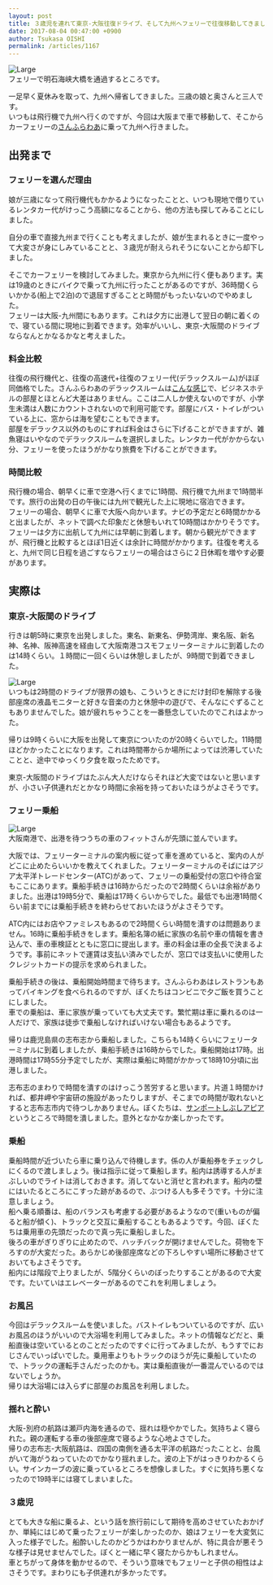 ```yaml
---
layout: post
title: ３歳児を連れて東京-大阪往復ドライブ、そして九州へフェリーで往復移動してきました
date: 2017-08-04 00:47:00 +0900
author: Tsukasa OISHI
permalink: /articles/1167
---
```



![Large](https://s3-ap-northeast-1.amazonaws.com/kaeruspoon/images/346/large.jpeg?1501767632)  
フェリーで明石海峡大橋を通過するところです。  

一足早く夏休みを取って、九州へ帰省してきました。三歳の娘と奥さんと三人です。  
いつもは飛行機で九州へ行くのですが、今回は大阪まで車で移動して、そこからカーフェリーの[さんふらわあ](http://www.ferry-sunflower.co.jp/)に乗って九州へ行きました。  

## 出発まで  
### フェリーを選んだ理由  
娘が三歳になって飛行機代もかかるようになったことと、いつも現地で借りているレンタカー代がけっこう高額になることから、他の方法も探してみることにしました。  

自分の車で直接九州まで行くことも考えましたが、娘が生まれるときに一度やって大変さが身にしみていることと、３歳児が耐えられそうにないことから却下しました。  

そこでカーフェリーを検討してみました。東京から九州に行く便もあります。実は19歳のときにバイクで乗って九州に行ったことがあるのですが、36時間くらいかかる(船上で2泊)ので退屈すぎることと時間がもったいないのでやめました。  
フェリーは大阪-九州間にもあります。これは夕方に出港して翌日の朝に着くので、寝ている間に現地に到着できます。効率がいいし、東京-大阪間のドライブならなんとかなるかなと考えました。  

### 料金比較  
往復の飛行機代と、往復の高速代+往復のフェリー代(デラックスルーム)がほぼ同価格でした。さんふらわあのデラックスルームは[こんな感じ](https://www.ferry-sunflower.co.jp/route/osaka-beppu/cabin/index.html)で、ビジネスホテルの部屋とほとんど大差はありません。ここは二人しか使えないのですが、小学生未満は人数にカウントされないので利用可能です。部屋にバス・トイレがついている上に、窓からは海を望むこともできます。  
部屋をデラックス以外のものにすれば料金はさらに下げることができますが、雑魚寝はいやなのでデラックスルームを選択しました。レンタカー代がかからない分、フェリーを使ったほうがかなり旅費を下げることができます。  

### 時間比較  
飛行機の場合、朝早くに車で空港へ行くまでに1時間、飛行機で九州まで1時間半です。旅行の出発の日の午後には九州で観光した上に現地に宿泊できます。  
フェリーの場合、朝早くに車で大阪へ向かいます。ナビの予定だと6時間かかると出ましたが、ネットで調べた印象だと休憩もいれて10時間はかかりそうです。フェリーは夕方に出航して九州には早朝に到着します。朝から観光ができますが、飛行機と比較するとほぼ1日近くは余計に時間がかかります。往復を考えると、九州で同じ日程を過ごすならフェリーの場合はさらに２日休暇を増やす必要があります。  

## 実際は  
### 東京-大阪間のドライブ  
行きは朝5時に東京を出発しました。東名、新東名、伊勢湾岸、東名阪、新名神、名神、阪神高速を経由して大阪南港コスモフェリーターミナルに到着したのは14時くらい。１時間に一回くらいは休憩しましたが、9時間で到着できました。  

![Large](https://s3-ap-northeast-1.amazonaws.com/kaeruspoon/images/347/large.jpeg?1501771366)  
いつもは2時間のドライブが限界の娘も、こういうときにだけ封印を解除する後部座席の液晶モニターと好きな音楽の力と休憩中の遊びで、そんなにぐずることもありませんでした。娘が疲れちゃうことを一番懸念していたのでこれはよかった。  

帰りは9時くらいに大阪を出発して東京についたのが20時くらいでした。11時間ほどかかったことになります。これは時間帯からか場所によっては渋滞していたことと、途中でゆっくり夕食を取ったためです。  

東京-大阪間のドライブはたぶん大人だけならそれほど大変ではないと思いますが、小さい子供連れだとかなり時間に余裕を持っておいたほうがよさそうです。  

### フェリー乗船  
![Large](https://s3-ap-northeast-1.amazonaws.com/kaeruspoon/images/348/large.jpeg?1501771617)  
大阪南港で、出港を待つうちの車のフィットさんが先頭に並んでいます。  

大阪では、フェリーターミナルの案内板に従って車を進めていると、案内の人がどこに止めたらいいかを教えてくれました。フェリーターミナルのそばにはアジア太平洋トレードセンター(ATC)があって、フェリーの乗船受付の窓口や待合室もここにあります。乗船手続きは16時からだったので2時間くらいは余裕がありました。出港は19時5分で、乗船は17時くらいからでした。最低でも出港1時間くらい前までには乗船手続きを終わらせておいたほうがよさそうです。  

ATC内にはお店やファミレスもあるので2時間くらい時間を潰すのは問題ありません。16時に乗船手続きをします。乗船名簿の紙に家族の名前や車の情報を書き込んで、車の車検証とともに窓口に提出します。車の料金は車の全長で決まるようです。事前にネットで運賃は支払い済みでしたが、窓口では支払いに使用したクレジットカードの提示を求められました。  

乗船手続きの後は、乗船開始時間まで待ちます。さんふらわあはレストランもあってバイキングを食べられるのですが、ぼくたちはコンビニで夕ご飯を買うことにしました。  
車での乗船は、車に家族が乗っていても大丈夫です。繁忙期は車に乗れるのは一人だけで、家族は徒歩で乗船しなければいけない場合もあるようです。  

帰りは鹿児島県の志布志から乗船しました。こちらも14時くらいにフェリーターミナルに到着しましたが、乗船手続きは16時からでした。乗船開始は17時。出港時間は17時55分予定でしたが、実際は乗船に時間がかかって18時10分頃に出港しました。  

志布志のまわりで時間を潰すのはけっこう苦労すると思います。片道１時間かければ、都井岬や宇宙研の施設があったりしますが、そこまでの時間が取れないとすると志布志市内で待つしかありません。ぼくたちは、[サンポートしぶしアピア](http://www.sps-apia.jp/)というところで時間を潰しました。意外となかなか楽しかったです。  

### 乗船  
乗船時間が近づいたら車に乗り込んで待機します。係の人が乗船券をチェックしにくるので渡しましょう。後は指示に従って乗船します。船内は誘導する人がまぶしいのでライトは消しておきます。消してないと消せと言われます。船内の壁にはいたるところにこすった跡があるので、ぶつける人も多そうです。十分に注意しましょう。  
船へ乗る順番は、船のバランスも考慮する必要があるようなので(重いものが偏ると船が傾く)、トラックと交互に乗船することもあるようです。今回、ぼくたちは乗用車の先頭だったので真っ先に乗船しました。  
後ろの車がぎりぎりに止めたので、ハッチバックが開けませんでした。荷物を下ろすのが大変だった。あらかじめ後部座席などの下ろしやすい場所に移動させておいてもよさそうです。  
船内には階段で上りましたが、5階分くらいのぼったりすることがあるので大変です。たいていはエレベーターがあるのでこれを利用しましょう。  

### お風呂  
今回はデラックスルームを使いました。バストイレもついているのですが、広いお風呂のほうがいいので大浴場を利用してみました。ネットの情報などだと、乗船直後は空いているとのことだったのですぐに行ってみましたが、もうすでにおじさんでいっぱいでした。乗用車よりもトラックのほうが先に乗船していたので、トラックの運転手さんだったのかも。実は乗船直後が一番混んでいるのではないでしょうか。  
帰りは大浴場には入らずに部屋のお風呂を利用しました。  

### 揺れと酔い  
大阪-別府の航路は瀬戸内海を通るので、揺れは穏やかでした。気持ちよく寝られた。親の運転する車の後部座席で寝るような心地よさでした。  
帰りの志布志-大阪航路は、四国の南側を通る太平洋の航路だったことと、台風がいて海がうねっていたのでかなり揺れました。波の上下がはっきりわかるくらい。サインカーブの波に乗っているところを想像しました。すぐに気持ち悪くなったので19時半には寝てしまいました。  

### ３歳児  
とても大きな船に乗るよ、という話を旅行前にして期待を高めさせていたおかげか、単純にはじめて乗ったフェリーが楽しかったのか、娘はフェリーを大変気に入った様子でした。船酔いしたのかどうかはわかりませんが、特に具合が悪そうな様子は見せませんでした。ぼくと一緒に早く寝たからかもしれません。  
車とちがって身体を動かせるので、そういう意味でもフェリーと子供の相性はよさそうです。まわりにも子供連れが多かったです。  
